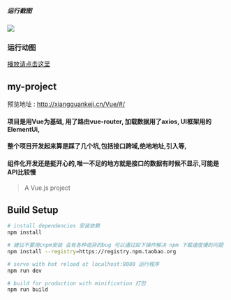 
##### 运行截图

![](http://gf95.cn/img/chedui/ScreenGif.gif)

### 运行动图    

[播放请点击这里](http://gf95.cn/img/chedui/ScreenGif.gif)   

## my-project         

预览地址 : http://xiangguankeji.cn/Vue/#/  

#### 项目是用Vue为基础, 用了路由vue-router, 加载数据用了axios, UI框架用的ElementUi,

#### 整个项目开发起来算是踩了几个坑,包括接口跨域,绝地地址,引入等,

#### 组件化开发还是挺开心的,唯一不足的地方就是接口的数据有时候不显示,可能是API比较慢

> A Vue.js project

## Build Setup

``` bash
# install dependencies 安装依赖
npm install

# 建议不要用cnpm安装 会有各种诡异的bug 可以通过如下操作解决 npm 下载速度慢的问题
npm install --registry=https://registry.npm.taobao.org

# serve with hot reload at localhost:8080 运行程序
npm run dev

# build for production with minification 打包        
npm run build    
  
